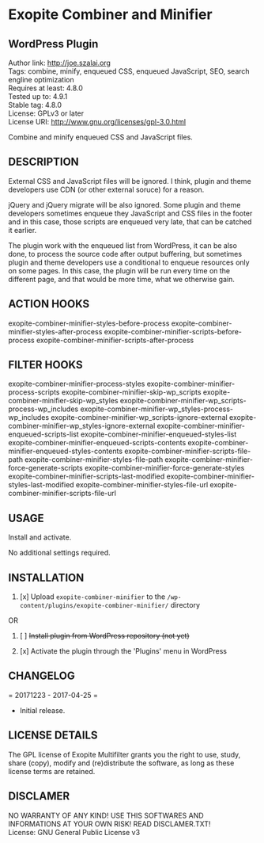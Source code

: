 # Exopite Combiner and Minifier
## WordPress Plugin

Author link: http://joe.szalai.org <br />
Tags: combine, minify, enqueued CSS, enqueued JavaScript, SEO, search engline optimization <br />
Requires at least: 4.8.0 <br />
Tested up to: 4.9.1 <br />
Stable tag: 4.8.0 <br />
License: GPLv3 or later <br />
License URI: http://www.gnu.org/licenses/gpl-3.0.html <br />

Combine and minify enqueued CSS and JavaScript files.

DESCRIPTION
-----------

External CSS and JavaScript files will be ignored.
I think, plugin and theme developers use CDN (or other external soruce) for a reason.

jQuery and jQuery migrate will be also ignored.
Some plugin and theme developers sometimes enqueue they JavaScript and CSS files in the footer
and in this case, those scripts are enqueued very late, that can be catched it earlier.

The plugin work with the enqueued list from WordPress, it can be also done, to process the source code
after output buffering, but sometimes plugin and theme developers use a conditional to enqueue resources
only on some pages. In this case, the plugin will be run every time on the different page,
and that would be more time, what we otherwise gain.

ACTION HOOKS
------------

exopite-combiner-minifier-styles-before-process
exopite-combiner-minifier-styles-after-process
exopite-combiner-minifier-scripts-before-process
exopite-combiner-minifier-scripts-after-process

FILTER HOOKS
------------

exopite-combiner-minifier-process-styles
exopite-combiner-minifier-process-scripts
exopite-combiner-minifier-skip-wp_scripts
exopite-combiner-minifier-skip-wp_styles
exopite-combiner-minifier-wp_scripts-process-wp_includes
exopite-combiner-minifier-wp_styles-process-wp_includes
exopite-combiner-minifier-wp_scripts-ignore-external
exopite-combiner-minifier-wp_styles-ignore-external
exopite-combiner-minifier-enqueued-scripts-list
exopite-combiner-minifier-enqueued-styles-list
exopite-combiner-minifier-enqueued-scripts-contents
exopite-combiner-minifier-enqueued-styles-contents
exopite-combiner-minifier-scripts-file-path
exopite-combiner-minifier-styles-file-path
exopite-combiner-minifier-force-generate-scripts
exopite-combiner-minifier-force-generate-styles
exopite-combiner-minifier-scripts-last-modified
exopite-combiner-minifier-styles-last-modified
exopite-combiner-minifier-styles-file-url
exopite-combiner-minifier-scripts-file-url

USAGE
-----

Install and activate.

No additional settings required.

INSTALLATION
------------

1. [x] Upload `exopite-combiner-minifier` to the `/wp-content/plugins/exopite-combiner-minifier/` directory

OR

1. [ ] ~~Install plugin from WordPress repository (not yet)~~

2. [x] Activate the plugin through the 'Plugins' menu in WordPress

CHANGELOG
---------

= 20171223 - 2017-04-25 =
* Initial release.

LICENSE DETAILS
---------------

The GPL license of Exopite Multifilter grants you the right to use, study, share (copy), modify and (re)distribute the software, as long as these license terms are retained.

DISCLAMER
---------

NO WARRANTY OF ANY KIND! USE THIS SOFTWARES AND INFORMATIONS AT YOUR OWN RISK! READ DISCLAMER.TXT! <br />
License: GNU General Public License v3
